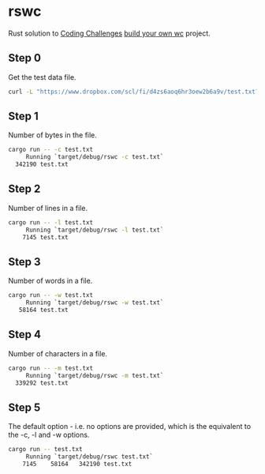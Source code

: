 # rswc
Rust solution to [Coding Challenges](https://codingchallenges.fyi/) [build your own wc](https://codingchallenges.fyi/challenges/challenge-wc) project.

## Step 0

Get the test data file.

```bash
curl -L "https://www.dropbox.com/scl/fi/d4zs6aoq6hr3oew2b6a9v/test.txt?rlkey=20c9d257pxd5emjjzd1gcbn03&dl=0" -o test.txt
```

## Step 1
Number of bytes in the file.
```bash
cargo run -- -c test.txt
     Running `target/debug/rswc -c test.txt`
  342190 test.txt
```

## Step 2
Number of lines in a file.
```bash
cargo run -- -l test.txt   
     Running `target/debug/rswc -l test.txt`
    7145 test.txt
```

## Step 3
Number of words in a file.
```bash
cargo run -- -w test.txt
     Running `target/debug/rswc -w test.txt`
   58164 test.txt
```

## Step 4
Number of characters in a file.
```bash
cargo run -- -m test.txt
     Running `target/debug/rswc -m test.txt`
  339292 test.txt
```

## Step 5
The default option - i.e. no options are provided, which is the equivalent to the -c, -l and -w options.
```bash
cargo run -- test.txt
     Running `target/debug/rswc test.txt`
    7145    58164   342190 test.txt
```
